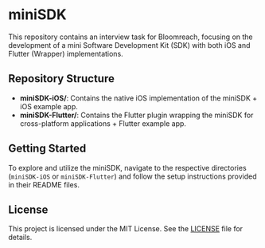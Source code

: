 # miniSDK

This repository contains an interview task for Bloomreach, focusing on the development of a mini Software Development Kit (SDK) with both iOS and Flutter (Wrapper) implementations.

## Repository Structure

- **miniSDK-iOS/**: Contains the native iOS implementation of the miniSDK + iOS example app.
- **miniSDK-Flutter/**: Contains the Flutter plugin wrapping the miniSDK for cross-platform applications + Flutter example app.

## Getting Started

To explore and utilize the miniSDK, navigate to the respective directories (`miniSDK-iOS` or `miniSDK-Flutter`) and follow the setup instructions provided in their README files.

## License

This project is licensed under the MIT License. See the [LICENSE](LICENSE) file for details.
